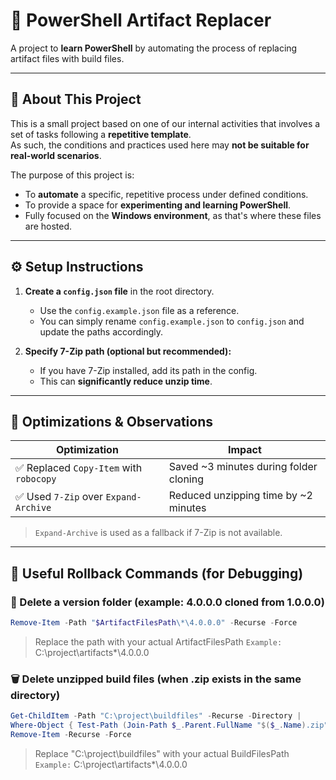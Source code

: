 # 🔄 PowerShell Artifact Replacer

A project to **learn PowerShell** by automating the process of replacing artifact files with build files.

---

## 📘 About This Project

This is a small project based on one of our internal activities that involves a set of tasks following a **repetitive template**.  
As such, the conditions and practices used here may **not be suitable for real-world scenarios**.

The purpose of this project is:

- To **automate** a specific, repetitive process under defined conditions.
- To provide a space for **experimenting and learning PowerShell**.
- Fully focused on the **Windows environment**, as that's where these files are hosted.

---

## ⚙️ Setup Instructions

1. **Create a `config.json` file** in the root directory.
   - Use the `config.example.json` file as a reference.
   - You can simply rename `config.example.json` to `config.json` and update the paths accordingly.

2. **Specify 7-Zip path (optional but recommended):**
   - If you have 7-Zip installed, add its path in the config.
   - This can **significantly reduce unzip time**.

---

## 🚀 Optimizations & Observations

| Optimization                            | Impact                                      |
|----------------------------------------|---------------------------------------------|
| ✅ Replaced `Copy-Item` with `robocopy` | Saved ~3 minutes during folder cloning      |
| ✅ Used `7-Zip` over `Expand-Archive`   | Reduced unzipping time by ~2 minutes        |

> `Expand-Archive` is used as a fallback if 7-Zip is not available.

---

## 🧹 Useful Rollback Commands (for Debugging)

### 🔁 Delete a version folder (example: 4.0.0.0 cloned from 1.0.0.0)

```powershell
Remove-Item -Path "$ArtifactFilesPath\*\4.0.0.0" -Recurse -Force
```

> Replace the path with your actual ArtifactFilesPath
> `Example:` C:\project\artifacts\*\4.0.0.0

### 🗑️ Delete unzipped build files (when .zip exists in the same directory)
```powershell
Get-ChildItem -Path "C:\project\buildfiles" -Recurse -Directory |
Where-Object { Test-Path (Join-Path $_.Parent.FullName "$($_.Name).zip") } |
Remove-Item -Recurse -Force
```
> Replace "C:\project\buildfiles" with your actual BuildFilesPath
> ```Example:``` C:\project\artifacts\*\4.0.0.0




